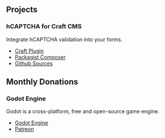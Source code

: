 ## Projects

### hCAPTCHA for Craft CMS

Integrate hCAPTCHA validation into your forms.

- [Craft Plugin](https://plugins.craftcms.com/craft-hcaptcha)
- [Packagist Composer](https://packagist.org/packages/c10d/craft-hcaptcha)
- [Github Sources](https://github.com/c10d-dev/craft-hcaptcha)


## Monthly Donations

### Godot Engine

Godot is a cross-platform, free and open-source game engine.

- [Godot Engine](https://godotengine.org/)
- [Patreon](https://www.patreon.com/godotengine)
